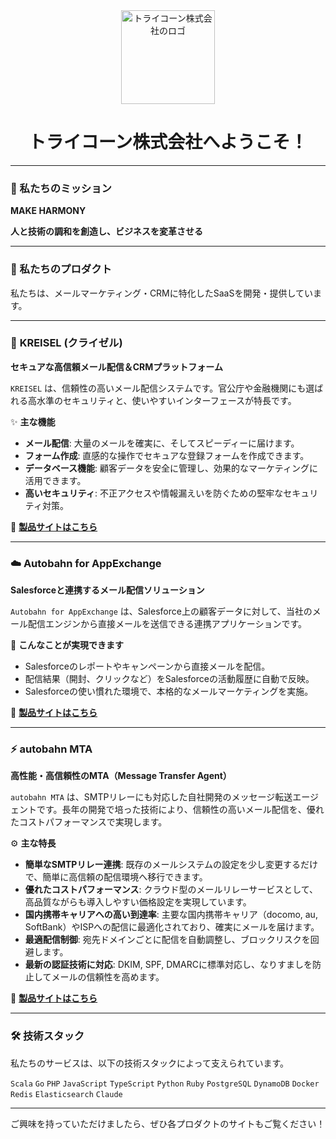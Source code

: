 <div align="center">
  <img src="https://avatars.githubusercontent.com/u/1286105?s=200&v=4" alt="トライコーン株式会社のロゴ" width="150">
  <h1>トライコーン株式会社へようこそ！</h1>
</div>

---

### 🌟 私たちのミッション

**MAKE HARMONY**

**人と技術の調和を創造し、ビジネスを変革させる**

---

### 🚀 私たちのプロダクト

私たちは、メールマーケティング・CRMに特化したSaaSを開発・提供しています。

---

### 📧 **KREISEL (クライゼル)**

**セキュアな高信頼メール配信＆CRMプラットフォーム**

`KREISEL` は、信頼性の高いメール配信システムです。官公庁や金融機関にも選ばれる高水準のセキュリティと、使いやすいインターフェースが特長です。

✨ **主な機能**
* **メール配信**: 大量のメールを確実に、そしてスピーディーに届けます。
* **フォーム作成**: 直感的な操作でセキュアな登録フォームを作成できます。
* **データベース機能**: 顧客データを安全に管理し、効果的なマーケティングに活用できます。
* **高いセキュリティ**: 不正アクセスや情報漏えいを防ぐための堅牢なセキュリティ対策。

🔗 **[製品サイトはこちら](https://www.kreisel.bz/)**

---

### ☁️ **Autobahn for AppExchange**

**Salesforceと連携するメール配信ソリューション**

`Autobahn for AppExchange` は、Salesforce上の顧客データに対して、当社のメール配信エンジンから直接メールを送信できる連携アプリケーションです。

🤝 **こんなことが実現できます**
* Salesforceのレポートやキャンペーンから直接メールを配信。
* 配信結果（開封、クリックなど）をSalesforceの活動履歴に自動で反映。
* Salesforceの使い慣れた環境で、本格的なメールマーケティングを実施。

🔗 **[製品サイトはこちら](https://apex.tricorn.net/products/autobahn/)**

---

### ⚡️ **autobahn MTA**

**高性能・高信頼性のMTA（Message Transfer Agent）**

`autobahn MTA` は、SMTPリレーにも対応した自社開発のメッセージ転送エージェントです。長年の開発で培った技術により、信頼性の高いメール配信を、優れたコストパフォーマンスで実現します。

⚙️ **主な特長**
* **簡単なSMTPリレー連携**: 既存のメールシステムの設定を少し変更するだけで、簡単に高信頼の配信環境へ移行できます。
* **優れたコストパフォーマンス**: クラウド型のメールリレーサービスとして、高品質ながらも導入しやすい価格設定を実現しています。
* **国内携帯キャリアへの高い到達率**: 主要な国内携帯キャリア（docomo, au, SoftBank）やISPへの配信に最適化されており、確実にメールを届けます。
* **最適配信制御**: 宛先ドメインごとに配信を自動調整し、ブロックリスクを回避します。
* **最新の認証技術に対応**: DKIM, SPF, DMARCに標準対応し、なりすましを防止してメールの信頼性を高めます。

🔗 [**製品サイトはこちら**](https://autobahn.email/)

---

### 🛠️ 技術スタック

私たちのサービスは、以下の技術スタックによって支えられています。

`Scala` `Go` `PHP` `JavaScript` `TypeScript` `Python` `Ruby` `PostgreSQL` `DynamoDB` `Docker` `Redis` `Elasticsearch` `Claude`

---

ご興味を持っていただけましたら、ぜひ各プロダクトのサイトもご覧ください！
